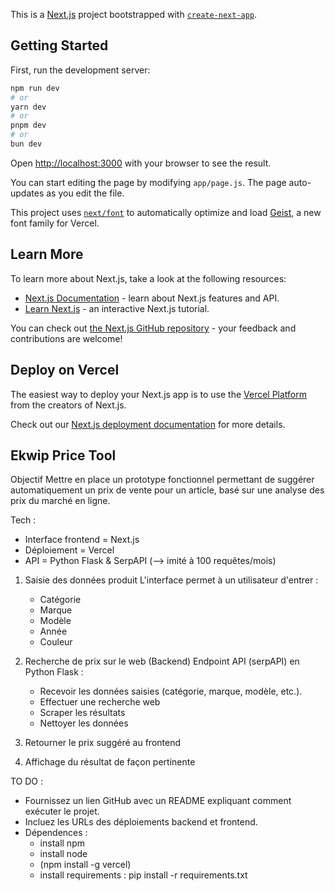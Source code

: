 This is a [Next.js](https://nextjs.org) project bootstrapped with [`create-next-app`](https://nextjs.org/docs/app/api-reference/cli/create-next-app).
## Getting Started

First, run the development server:

```bash
npm run dev
# or
yarn dev
# or
pnpm dev
# or
bun dev
```

Open [http://localhost:3000](http://localhost:3000) with your browser to see the result.

You can start editing the page by modifying `app/page.js`. The page auto-updates as you edit the file.

This project uses [`next/font`](https://nextjs.org/docs/app/building-your-application/optimizing/fonts) to automatically optimize and load [Geist](https://vercel.com/font), a new font family for Vercel.


## Learn More

To learn more about Next.js, take a look at the following resources:

- [Next.js Documentation](https://nextjs.org/docs) - learn about Next.js features and API.
- [Learn Next.js](https://nextjs.org/learn) - an interactive Next.js tutorial.

You can check out [the Next.js GitHub repository](https://github.com/vercel/next.js) - your feedback and contributions are welcome!

## Deploy on Vercel

The easiest way to deploy your Next.js app is to use the [Vercel Platform](https://vercel.com/new?utm_medium=default-template&filter=next.js&utm_source=create-next-app&utm_campaign=create-next-app-readme) from the creators of Next.js.

Check out our [Next.js deployment documentation](https://nextjs.org/docs/app/building-your-application/deploying) for more details.

## Ekwip Price Tool 

Objectif
Mettre en place un prototype fonctionnel permettant de suggérer automatiquement un prix de vente pour un article, basé sur une analyse des prix du marché en ligne.

Tech :
- Interface frontend = Next.js
- Déploiement = Vercel
- API = Python Flask & SerpAPI (--> imité à 100 requêtes/mois)

1. Saisie des données produit
    L'interface permet à un utilisateur d'entrer :
    - Catégorie
    - Marque
    - Modèle
    - Année
    - Couleur

2. Recherche de prix sur le web (Backend)
    Endpoint API (serpAPI) en Python Flask :
    - Recevoir les données saisies (catégorie, marque, modèle, etc.).
    - Effectuer une recherche web
    - Scraper les résultats
    - Nettoyer les données

3. Retourner le prix suggéré au frontend

4. Affichage du résultat de façon pertinente

TO DO : 
- Fournissez un lien GitHub avec un README expliquant comment exécuter le projet.
- Incluez les URLs des déploiements backend et frontend.
- Dépendences :
    - install npm
    - install node
    - (npm install -g vercel)
    - install requirements :
        pip install -r requirements.txt

